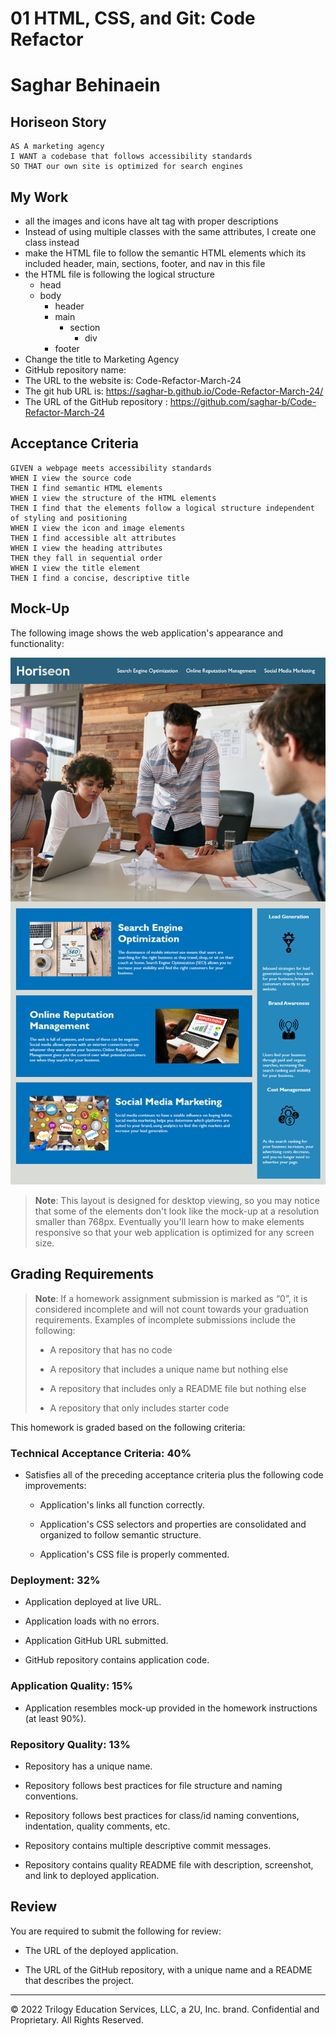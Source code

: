 # 01 HTML, CSS, and Git: Code Refactor
# Saghar Behinaein


## Horiseon Story

```
AS A marketing agency
I WANT a codebase that follows accessibility standards
SO THAT our own site is optimized for search engines
```
## My Work
  * all the images and icons have  alt tag with proper descriptions
  *  Instead of using multiple classes with the same attributes, I create one class instead
  *  make the HTML file to follow the semantic HTML elements which its included header, main, sections, footer, and nav in this file
  *  the HTML file is following the logical structure 
     *  head
     *  body
        *  header
        *  main
           *  section
              *  div
        *  footer
  *  Change the title to Marketing Agency
  *  GitHub repository name: 
  *  The URL to the website is: Code-Refactor-March-24
  *  The git hub URL is: https://saghar-b.github.io/Code-Refactor-March-24/
  *  The URL of the GitHub repository : https://github.com/saghar-b/Code-Refactor-March-24
  
## Acceptance Criteria

```
GIVEN a webpage meets accessibility standards 
WHEN I view the source code 
THEN I find semantic HTML elements
WHEN I view the structure of the HTML elements
THEN I find that the elements follow a logical structure independent of styling and positioning
WHEN I view the icon and image elements
THEN I find accessible alt attributes
WHEN I view the heading attributes
THEN they fall in sequential order
WHEN I view the title element
THEN I find a concise, descriptive title
```

## Mock-Up

The following image shows the web application's appearance and functionality:

![The Horiseon webpage includes a navigation bar, a header image, and cards with text and images at the bottom of the page.](./assets/images/01-html-css-git-homework-demo.png)

> **Note**: This layout is designed for desktop viewing, so you may notice that some of the elements don't look like the mock-up at a resolution smaller than 768px. Eventually you'll learn how to make elements responsive so that your web application is optimized for any screen size.



## Grading Requirements

> **Note**: If a homework assignment submission is marked as “0”, it is considered incomplete and will not count towards your graduation requirements. Examples of incomplete submissions include the following:
>
> * A repository that has no code
>
> * A repository that includes a unique name but nothing else
>
> * A repository that includes only a README file but nothing else
>
> * A repository that only includes starter code

This homework is graded based on the following criteria: 

### Technical Acceptance Criteria: 40%

* Satisfies all of the preceding acceptance criteria plus the following code improvements:

  * Application's links all function correctly.

  * Application's CSS selectors and properties are consolidated and organized to follow semantic structure.

  * Application's CSS file is properly commented.

### Deployment: 32%

* Application deployed at live URL.

* Application loads with no errors.

* Application GitHub URL submitted.

* GitHub repository contains application code.

### Application Quality: 15%

* Application resembles mock-up provided in the homework instructions (at least 90%).

### Repository Quality: 13%

* Repository has a unique name.

* Repository follows best practices for file structure and naming conventions.

* Repository follows best practices for class/id naming conventions, indentation, quality comments, etc.

* Repository contains multiple descriptive commit messages.

* Repository contains quality README file with description, screenshot, and link to deployed application.

## Review

You are required to submit the following for review:

* The URL of the deployed application.

* The URL of the GitHub repository, with a unique name and a README that describes the project.

---
© 2022 Trilogy Education Services, LLC, a 2U, Inc. brand. Confidential and Proprietary. All Rights Reserved.
